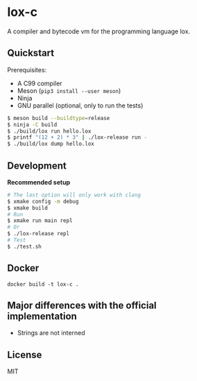 # lox-c


A compiler and bytecode vm for the programming language lox.


## Quickstart

Prerequisites:
- A C99 compiler
- Meson (`pip3 install --user meson`)
- Ninja
- GNU parallel (optional, only to run the tests)

```sh
$ meson build --buildtype=release
$ ninja -C build
$ ./build/lox run hello.lox
$ printf "(12 + 2) * 3" | ./lox-release run -
$ ./build/lox dump hello.lox
```


## Development

**Recommended setup**


```sh
# The last option will only work with clang
$ xmake config -m debug
$ xmake build
# Run
$ xmake run main repl
# Or
$ ./lox-release repl
# Test
$ ./test.sh
```

## Docker

`docker build -t lox-c .`

## Major differences with the official implementation

- Strings are not interned

## License

MIT
